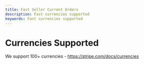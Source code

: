 ```yaml
---
title: Fast Seller Current Orders
description: Fast currencies supported
keywords: Fast currencies supported
---
```


# Currencies Supported

We support 100+ currencies - https://stripe.com/docs/currencies

